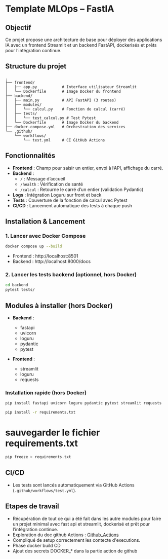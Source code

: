 # Template MLOps – FastIA

## Objectif
Ce projet propose une architecture de base pour déployer des applications IA avec un frontend Streamlit et un backend FastAPI, dockerisés et prêts pour l’intégration continue.

## Structure du projet

```
.
├── frontend/
│   ├── app.py           # Interface utilisateur Streamlit
│   └── Dockerfile       # Image Docker du frontend
├── backend/
│   ├── main.py          # API FastAPI (3 routes)
│   ├── modules/
│   │   └── calcul.py    # Fonction de calcul (carré)
│   ├── tests/
│   │   └── test_calcul.py # Test Pytest
│   └── Dockerfile       # Image Docker du backend
├── docker-compose.yml   # Orchestration des services
└── .github/
    └── workflows/
        └── test.yml     # CI GitHub Actions
```

## Fonctionnalités
- **Frontend** : Champ pour saisir un entier, envoi à l’API, affichage du carré.
- **Backend** :
  - `/` : Message d’accueil
  - `/health` : Vérification de santé
  - `/calcul` : Retourne le carré d’un entier (validation Pydantic)
- **Logs** : Intégration Loguru sur front et back
- **Tests** : Couverture de la fonction de calcul avec Pytest
- **CI/CD** : Lancement automatique des tests à chaque push


## Installation & Lancement

### 1. Lancer avec Docker Compose
```bash
docker compose up --build
```
- Frontend : http://localhost:8501
- Backend : http://localhost:8000/docs

### 2. Lancer les tests backend (optionnel, hors Docker)
```bash
cd backend
pytest tests/
```

## Modules à installer (hors Docker)

- **Backend** :
  - fastapi
  - uvicorn
  - loguru
  - pydantic
  - pytest

- **Frontend** :
  - streamlit
  - loguru
  - requests

### Installation rapide (hors Docker)
```bash
pip install fastapi uvicorn loguru pydantic pytest streamlit requests
```
```bash
pip install -r requirements.txt
```
# sauvegarder le fichier requirements.txt
```bash
pip freeze > requirements.txt
```


## CI/CD
- Les tests sont lancés automatiquement via GitHub Actions (`.github/workflows/test.yml`).



## Etapes de travail
- Récupération de tout ce qui a été fait dans les autre modules pour faire un projet minimal avec fast api et streamlit, dockerisé et prêt pour l’intégration continue.
- Exploration du doc github Actions : [Github_Actions](https://docs.google.com/document/d/1EgYEtMalAhMkZm5m78RHs62w6ngZxsqZOKuqMbj2E8c/edit?tab=t.0)
- Compliqué de setup correctement les contecte d'executions.
- Phase docker build CD
- Ajout des secrets DOCKER_* dans la partie action de github



